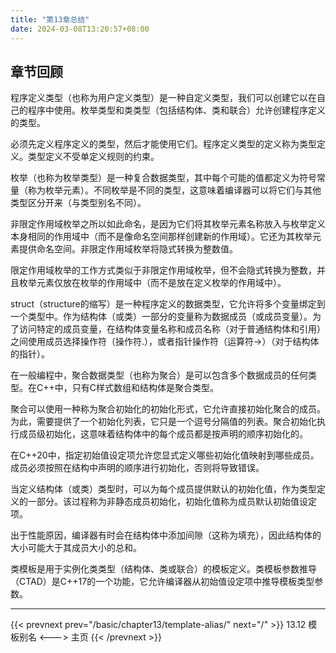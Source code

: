 ```yaml
---
title: "第13章总结"
date: 2024-03-08T13:20:57+08:00
---
```


## 章节回顾

程序定义类型（也称为用户定义类型）是一种自定义类型，我们可以创建它以在自己的程序中使用。枚举类型和类类型（包括结构体、类和联合）允许创建程序定义的类型。

必须先定义程序定义的类型，然后才能使用它们。程序定义类型的定义称为类型定义。类型定义不受单定义规则的约束。

枚举（也称为枚举类型）是一种复合数据类型，其中每个可能的值都定义为符号常量（称为枚举元素）。不同枚举是不同的类型，这意味着编译器可以将它们与其他类型区分开来（与类型别名不同）。

非限定作用域枚举之所以如此命名，是因为它们将其枚举元素名称放入与枚举定义本身相同的作用域中（而不是像命名空间那样创建新的作用域）。它还为其枚举元素提供命名空间。非限定作用域枚举将隐式转换为整数值。

限定作用域枚举的工作方式类似于非限定作用域枚举，但不会隐式转换为整数，并且枚举元素仅放在枚举的作用域中（而不是放在定义枚举的作用域中）。

struct（structure的缩写）是一种程序定义的数据类型，它允许将多个变量绑定到一个类型中。作为结构体（或类）一部分的变量称为数据成员（或成员变量）。为了访问特定的成员变量，在结构体变量名称和成员名称（对于普通结构体和引用）之间使用成员选择操作符（操作符.），或者指针操作符（运算符->）（对于结构体的指针）。

在一般编程中，聚合数据类型（也称为聚合）是可以包含多个数据成员的任何类型。在C++中，只有C样式数组和结构体是聚合类型。

聚合可以使用一种称为聚合初始化的初始化形式，它允许直接初始化聚合的成员。为此，需要提供了一个初始化列表，它只是一个逗号分隔值的列表。聚合初始化执行成员级初始化，这意味着结构体中的每个成员都是按声明的顺序初始化的。

在C++20中，指定初始值设定项允许您显式定义哪些初始化值映射到哪些成员。成员必须按照在结构中声明的顺序进行初始化，否则将导致错误。

当定义结构体（或类）类型时，可以为每个成员提供默认的初始化值，作为类型定义的一部分。该过程称为非静态成员初始化，初始化值称为成员默认初始值设定项。

出于性能原因，编译器有时会在结构体中添加间隙（这称为填充），因此结构体的大小可能大于其成员大小的总和。

类模板是用于实例化类类型（结构体、类或联合）的模板定义。类模板参数推导（CTAD）是C++17的一个功能，它允许编译器从初始值设定项中推导模板类型参数。

***

{{< prevnext prev="/basic/chapter13/template-alias/" next="/" >}}
13.12 模板别名
<--->
主页
{{< /prevnext >}}
